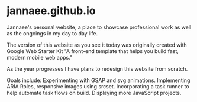 # jannaee.github.io
Jannaee's personal website, a place to showcase professional work as well as the ongoings in my day to day life. 

The version of this website as you see it today was originally created with Google Web Starter Kit "A front-end template that helps you build fast, modern mobile web apps."

As the year progresses I have plans to redesign this website from scratch.

Goals include:
Experimenting with GSAP and svg animations.
Implementing ARIA Roles, responsive images using srcset.
Incorporating a task runner to help automate task flows on build.
Displaying more JavaScript projects.